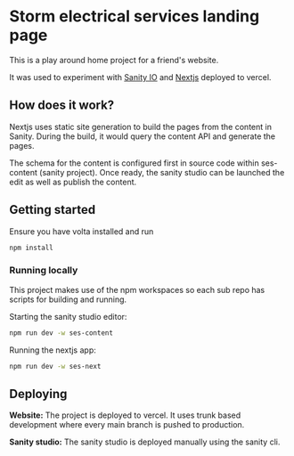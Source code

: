 # Storm electrical services landing page

This is a play around home project for a friend's website.

It was used to experiment with [Sanity IO](https://www.sanity.io/) and [Nextjs](https://nextjs.org/) deployed to vercel.

## How does it work?

Nextjs uses static site generation to build the pages from the content in Sanity. During the build, it would query the content API and generate the pages. 

The schema for the content is configured first in source code within ses-content (sanity project). Once ready, the sanity studio can be launched the edit as well as publish the content.

## Getting started

Ensure you have volta installed and run

```sh
npm install
```

### Running locally

This project makes use of the npm workspaces so each sub repo has scripts for building and running.

Starting the sanity studio editor:

```sh
npm run dev -w ses-content
```

Running the nextjs app:

```sh
npm run dev -w ses-next
```

## Deploying 

__Website:__
The project is deployed to vercel. It uses trunk based development where every main branch is pushed to production.

__Sanity studio:__
The sanity studio is deployed manually using the sanity cli.

